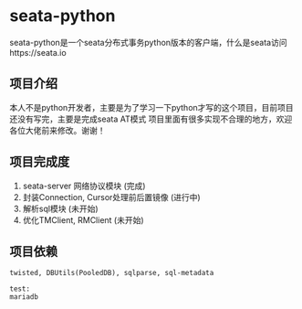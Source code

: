 # seata-python

seata-python是一个seata分布式事务python版本的客户端，什么是seata访问https://seata.io

## 项目介绍
本人不是python开发者，主要是为了学习一下python才写的这个项目，目前项目还没有写完，主要是完成seata AT模式
项目里面有很多实现不合理的地方，欢迎各位大佬前来修改。谢谢！

## 项目完成度
1. seata-server 网络协议模块 (完成)
2. 封装Connection, Cursor处理前后置镜像 (进行中)
3. 解析sql模块 (未开始)
4. 优化TMClient, RMClient (未开始)

## 项目依赖
```
twisted, DBUtils(PooledDB), sqlparse, sql-metadata

test:
mariadb
```